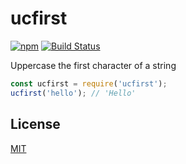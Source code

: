 # ucfirst

[![npm](https://img.shields.io/npm/v/npm.svg)](https://www.npmjs.com/package/ucfirst)
[![Build Status](https://travis-ci.org/deathcap/ucfirst.svg?branch=master)](https://travis-ci.org/deathcap/ucfirst)

Uppercase the first character of a string

```javascript
const ucfirst = require('ucfirst');
ucfirst('hello'); // 'Hello'
```

## License

[MIT](./LICENSE)
